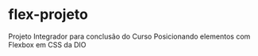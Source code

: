 # flex-projeto
Projeto Integrador para conclusão do Curso Posicionando elementos com Flexbox em CSS da DIO
